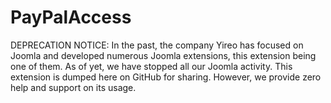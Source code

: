 # PayPalAccess
DEPRECATION NOTICE: In the past, the company Yireo has focused on Joomla and developed numerous Joomla extensions, this extension being one of them. As of yet, we have stopped all our Joomla activity. This extension is dumped here on GitHub for sharing. However, we provide zero help and support on its usage.
